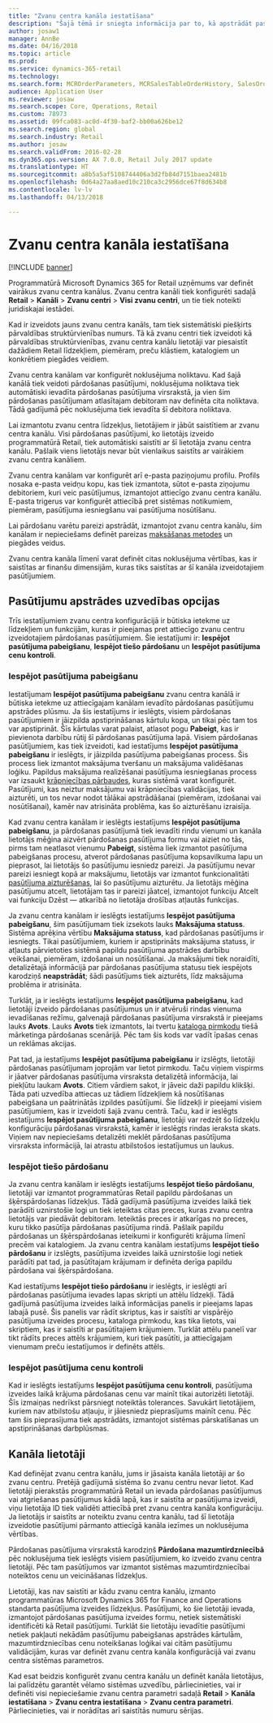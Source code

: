 ```yaml
---
title: "Zvanu centra kanāla iestatīšana"
description: "Šajā tēmā ir sniegta informācija par to, kā apstrādāt pasūtījumus zvanu centriem, izmantojot programmatūru Microsoft Dynamics 365 for Retail."
author: josaw1
manager: AnnBe
ms.date: 04/16/2018
ms.topic: article
ms.prod: 
ms.service: dynamics-365-retail
ms.technology: 
ms.search.form: MCROrderParameters, MCRSalesTableOrderHistory, SalesOrderProcessingWorkspace
audience: Application User
ms.reviewer: josaw
ms.search.scope: Core, Operations, Retail
ms.custom: 78973
ms.assetid: 09fca083-ac0d-4f30-baf2-bb00a626be12
ms.search.region: global
ms.search.industry: Retail
ms.author: josaw
ms.search.validFrom: 2016-02-28
ms.dyn365.ops.version: AX 7.0.0, Retail July 2017 update
ms.translationtype: HT
ms.sourcegitcommit: a8b5a5af5108744406a3d2fb84d7151baea2481b
ms.openlocfilehash: 0d64a27aa8aed10c210ca3c2956dce67f8d634b8
ms.contentlocale: lv-lv
ms.lasthandoff: 04/13/2018

---
```


# <a name="set-up-a-call-center-channel"></a>Zvanu centra kanāla iestatīšana

[!INCLUDE [banner](includes/banner.md)]

Programmatūrā Microsoft Dynamics 365 for Retail uzņēmums var definēt vairākus zvanu centra kanālus. Zvanu centra kanāli tiek konfigurēti sadaļā **Retail** \> **Kanāli** \> **Zvanu centri** \> **Visi zvanu centri**, un tie tiek noteikti juridiskajai iestādei.

Kad ir izveidots jauns zvanu centra kanāls, tam tiek sistemātiski piešķirts pārvaldības struktūrvienības numurs. Tā kā zvanu centri tiek izveidoti kā pārvaldības struktūrvienības, zvanu centra kanālu lietotāji var piesaistīt dažādiem Retail līdzekļiem, piemēram, preču klāstiem, katalogiem un konkrētiem piegādes veidiem.

Zvanu centra kanālam var konfigurēt noklusējuma noliktavu. Kad šajā kanālā tiek veidoti pārdošanas pasūtījumi, noklusējuma noliktava tiek automātiski ievadīta pārdošanas pasūtījuma virsrakstā, ja vien šim pārdošanas pasūtījumam atlasītajam debitoram nav definēta cita noliktava. Tādā gadījumā pēc noklusējuma tiek ievadīta šī debitora noliktava.

Lai izmantotu zvanu centra līdzekļus, lietotājiem ir jābūt saistītiem ar zvanu centra kanālu. Visi pārdošanas pasūtījumi, ko lietotājs izveido programmatūrā Retail, tiek automātiski saistīti ar šī lietotāja zvanu centra kanālu. Pašlaik viens lietotājs nevar būt vienlaikus saistīts ar vairākiem zvanu centra kanāliem.

Zvanu centra kanālam var konfigurēt arī e-pasta paziņojumu profilu. Profils nosaka e-pasta veidņu kopu, kas tiek izmantota, sūtot e-pasta ziņojumu debitoriem, kuri veic pasūtījumus, izmantojot attiecīgo zvanu centra kanālu. E-pasta trigerus var konfigurēt attiecībā pret sistēmas notikumiem, piemēram, pasūtījuma iesniegšanu vai pasūtījuma nosūtīšanu.

Lai pārdošanu varētu pareizi apstrādāt, izmantojot zvanu centra kanālu, šim kanālam ir nepieciešams definēt pareizas [maksāšanas metodes](https://docs.microsoft.com/en-us/dynamics365/unified-operations/retail/work-with-payments) un piegādes veidus.

Zvanu centra kanāla līmenī varat definēt citas noklusējuma vērtības, kas ir saistītas ar finanšu dimensijām, kuras tiks saistītas ar šī kanāla izveidotajiem pasūtījumiem.

## <a name="options-for-order-processing-behavior"></a>Pasūtījumu apstrādes uzvedības opcijas

Trīs iestatījumiem zvanu centra konfigurācijā ir būtiska ietekme uz līdzekļiem un funkcijām, kuras ir pieejamas pret attiecīgo zvanu centru izveidotajiem pārdošanas pasūtījumiem. Šie iestatījumi ir: **Iespējot pasūtījuma pabeigšanu**, **Iespējot tiešo pārdošanu** un **Iespējot pasūtījuma cenu kontroli**.

### <a name="enable-order-completion"></a>Iespējot pasūtījuma pabeigšanu

Iestatījumam **Iespējot pasūtījuma pabeigšanu** zvanu centra kanālā ir būtiska ietekme uz attiecīgajam kanālam ievadīto pārdošanas pasūtījumu apstrādes plūsmu. Ja šis iestatījums ir ieslēgts, visiem pārdošanas pasūtījumiem ir jāizpilda apstiprināšanas kārtulu kopa, un tikai pēc tam tos var apstiprināt. Šīs kārtulas varat palaist, atlasot pogu **Pabeigt**, kas ir pievienota darbību rūtij šī pārdošanas pasūtījuma lapā. Visiem pārdošanas pasūtījumiem, kas tiek izveidoti, kad iestatījums **Iespējot pasūtījuma pabeigšanu** ir ieslēgts, ir jāizpilda pasūtījuma pabeigšanas process. Šis process liek izmantot maksājuma tveršanu un maksājuma validēšanas loģiku. Papildus maksājuma realizēšanai pasūtījuma iesniegšanas process var izsaukt [krāpniecības pārbaudes](https://docs.microsoft.com/en-us/dynamics365/unified-operations/retail/set-up-fraud-alerts), kuras sistēmā varat konfigurēt. Pasūtījumi, kas neiztur maksājumu vai krāpniecības validācijas, tiek aizturēti, un tos nevar nodot tālākai apstrādāšanai (piemēram, izdošanai vai nosūtīšanai), kamēr nav atrisināta problēma, kas šo aizturēšanu izraisīja.

Kad zvanu centra kanālam ir ieslēgts iestatījums **Iespējot pasūtījuma pabeigšanu**, ja pārdošanas pasūtījumā tiek ievadīti rindu vienumi un kanāla lietotājs mēģina aizvērt pārdošanas pasūtījuma formu vai aiziet no tās, pirms tam neatlasot vienumu **Pabeigt**, sistēma liek izmantot pasūtījuma pabeigšanas procesu, atverot pārdošanas pasūtījuma kopsavilkuma lapu un pieprasot, lai lietotājs šo pasūtījumu iesniedz pareizi. Ja pasūtījumu nevar pareizi iesniegt kopā ar maksājumu, lietotājs var izmantot funkcionalitāti [pasūtījuma aizturēšanas](https://docs.microsoft.com/en-us/dynamics365/unified-operations/retail/work-with-order-holds), lai šo pasūtījumu aizturētu. Ja lietotājs mēģina pasūtījumu atcelt, lietotājam tas ir pareizi jāatceļ, izmantojot funkciju Atcelt vai funkciju Dzēst — atkarībā no lietotāja drošības atļautās funkcijas.

Ja zvanu centra kanālam ir ieslēgts iestatījums **Iespējot pasūtījuma pabeigšanu**, šim pasūtījumam tiek izsekots lauks **Maksājuma statuss**. Sistēma aprēķina vērtību **Maksājuma statuss**, kad pārdošanas pasūtījums ir iesniegts. Tikai pasūtījumiem, kuriem ir apstiprināts maksājuma statuss, ir atļauts pārvietoties sistēmā papildu pasūtījuma apstrādes darbību veikšanai, piemēram, izdošanai un nosūtīšanai. Ja maksājumi tiek noraidīti, detalizētajā informācijā par pārdošanas pasūtījuma statusu tiek iespējots karodziņš **neapstrādāt**; šādi pasūtījums tiek aizturēts, līdz maksājuma problēma ir atrisināta.

Turklāt, ja ir ieslēgts iestatījums **Iespējot pasūtījuma pabeigšanu**, kad lietotāji izveido pārdošanas pasūtījumus un ir atvēruši rindas vienuma ievadīšanas režīmu, galvenajā pārdošanas pasūtījuma virsrakstā ir pieejams lauks **Avots**. Lauks **Avots** tiek izmantots, lai tvertu [kataloga pirmkodu](https://docs.microsoft.com/en-us/dynamics365/unified-operations/retail/call-center-catalogs) tiešā mārketinga pārdošanas scenārijā. Pēc tam šis kods var vadīt īpašas cenas un reklāmas akcijas.

Pat tad, ja iestatījums **Iespējot pasūtījuma pabeigšanu** ir izslēgts, lietotāji pārdošanas pasūtījumam joprojām var lietot pirmkodu. Taču viņiem vispirms ir jāatver pārdošanas pasūtījuma virsraksta detalizētā informācija, lai piekļūtu laukam **Avots**. Citiem vārdiem sakot, ir jāveic daži papildu klikšķi. Tāda pati uzvedība attiecas uz tādiem līdzekļiem kā nosūtīšanas pabeigšana un paātrinātās izpildes pasūtījumi. Šie līdzekļi ir pieejami visiem pasūtījumiem, kas ir izveidoti šajā zvanu centrā. Taču, kad ir ieslēgts iestatījums **Iespējot pasūtījuma pabeigšanu**, lietotāji var redzēt šo līdzekļu konfigurāciju pārdošanas virsrakstā, kamēr ir ieslēgts rindas ieraksta skats. Viņiem nav nepieciešams detalizēti meklēt pārdošanas pasūtījuma virsraksta informācijā, lai atrastu atbilstošos iestatījumus un laukus.

### <a name="enable-direct-selling"></a>Iespējot tiešo pārdošanu

Ja zvanu centra kanālam ir ieslēgts iestatījums **Iespējot tiešo pārdošanu**, lietotāji var izmantot programmatūras Retail papildu pārdošanas un šķērspārdošanas līdzekļus. Tādā gadījumā pasūtījuma izveides laikā tiek parādīti uznirstošie logi un tiek ieteiktas citas preces, kuras zvanu centra lietotājs var piedāvāt debitoram. Ieteiktās preces ir atkarīgas no preces, kuru tikko pasūtīja pārdošanas pasūtījuma rindā. Pašlaik papildu pārdošanas un šķērspārdošanas ieteikumi ir konfigurēti krājuma līmenī precēm vai katalogiem. Ja zvanu centra kanālam iestatījums **Iespējot tiešo pārdošanu** ir izslēgts, pasūtījuma izveides laikā uznirstošie logi netiek parādīti pat tad, ja pasūtītajam krājumam ir definēta derīga papildu pārdošana vai šķērspārdošana.

Kad iestatījums **Iespējot tiešo pārdošanu** ir ieslēgts, ir ieslēgti arī pārdošanas pasūtījuma ievades lapas skripti un attēlu līdzekļi. Tādā gadījumā pasūtījuma izveides laikā informācijas panelis ir pieejams lapas labajā pusē. Šis panelis var rādīt skriptus, kas ir saistīti ar vispārējo pasūtījuma izveides procesu, kataloga pirmkodu, kas tika lietots, vai skriptiem, kas ir saistīti ar pasūtītajiem krājumiem. Turklāt attēlu panelī var tikt rādīts preces attēls krājumiem, kuri tiek pasūtīti, ja attiecīgajam vienumam preču iestatījumos ir definēts attēls.

### <a name="enable-order-price-control"></a>Iespējot pasūtījuma cenu kontroli

Kad ir ieslēgts iestatījums **Iespējot pasūtījuma cenu kontroli**, pasūtījuma izveides laikā krājuma pārdošanas cenu var mainīt tikai autorizēti lietotāji. Šīs izmaiņas nedrīkst pārsniegt noteiktās tolerances. Savukārt lietotājiem, kuriem nav atbilstošu atļauju, ir jāiesniedz pieprasījums mainīt cenu. Pēc tam šis pieprasījuma tiek apstrādāts, izmantojot sistēmas pārskatīšanas un apstiprināšanas darbplūsmas.

## <a name="channel-users"></a>Kanāla lietotāji

Kad definējat zvanu centra kanālu, jums ir jāsaista kanāla lietotāji ar šo zvanu centru. Pretējā gadījumā sistēma šo zvanu centru nevar lietot. Kad lietotāji pierakstās programmatūrā Retail un ievada pārdošanas pasūtījumus vai atgriešanas pasūtījumus kādā lapā, kas ir saistīta ar pasūtījuma izveidi, viņu lietotāja ID tiek validēti attiecībā pret zvanu centra kanāla konfigurāciju. Ja lietotājs ir saistīts ar noteiktu zvanu centra kanālu, tad šī lietotāja izveidotie pasūtījumi pārmanto attiecīgā kanāla iezīmes un noklusējuma vērtības.

Pārdošanas pasūtījuma virsrakstā karodziņš **Pārdošana mazumtirdzniecībā** pēc noklusējuma tiek ieslēgts visiem pasūtījumiem, ko izveido zvanu centra lietotāji. Pēc tam pasūtījumos var izmantot sistēmas mazumtirdzniecībai noteiktos cenu un veicināšanas līdzekļus.

Lietotāji, kas nav saistīti ar kādu zvanu centra kanālu, izmanto programmatūras Microsoft Dynamics 365 for Finance and Operations standarta pasūtījuma izveides līdzekļus. Pasūtījumi, ko šie lietotāji ievada, izmantojot pārdošanas pasūtījuma izveides formu, netiek sistemātiski identificēti kā Retail pasūtījumi. Turklāt šie lietotāju ievadītie pasūtījumi netiek pakļauti nekādām pasūtījumu pabeigšanas apstrādes kārtulām, mazumtirdzniecības cenu noteikšanas loģikai vai citām pasūtījumu validācijām, kuras var definēt zvanu centra kanāla konfigurācijā vai zvanu centra sistēmas parametros.

Kad esat beidzis konfigurēt zvanu centra kanālu un definēt kanāla lietotājus, lai palīdzētu garantēt vēlamo sistēmas uzvedību, pārliecinieties, vai ir definēti visi nepieciešamie zvanu centra parametri sadaļā **Retail** \> **Kanāla iestatīšana** \> **Zvanu centra iestatīšana** \> **Zvanu centra parametri**. Pārliecinieties, vai ir norādītas arī saistītās numuru sērijas.

